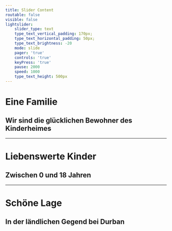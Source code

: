 ```yaml
---
title: Slider Content
routable: false
visible: false
lightslider:
    slider_type: text
    type_text_vertical_padding: 170px;
    type_text_horizontal_padding: 50px;
    type_text_brightness: -20
    mode: slide
    pager: 'true'
    controls: 'true'
    keyPress: 'true'
    pause: 2000
    speed: 1000
    type_text_height: 500px
---
```


# Eine Familie
## Wir sind die glücklichen Bewohner des Kinderheimes
___
# Liebenswerte Kinder
## Zwischen 0 und 18 Jahren
___
# Schöne Lage
## In der ländlichen Gegend bei Durban
